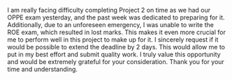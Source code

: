 I am really facing difficulty completing Project 2 on time as we had our OPPE
exam yesterday, and the past week was dedicated to preparing for it.
Additionally, due to an unforeseen emergency, I was unable to write the ROE
exam, which resulted in lost marks. This makes it even more crucial for me to
perform well in this project to make up for it.
I sincerely request if it would be possible to extend the deadline by 2 days.
This would allow me to put in my best effort and submit quality work. I truly
value this opportunity and would be extremely grateful for your consideration.
Thank you for your time and understanding.
